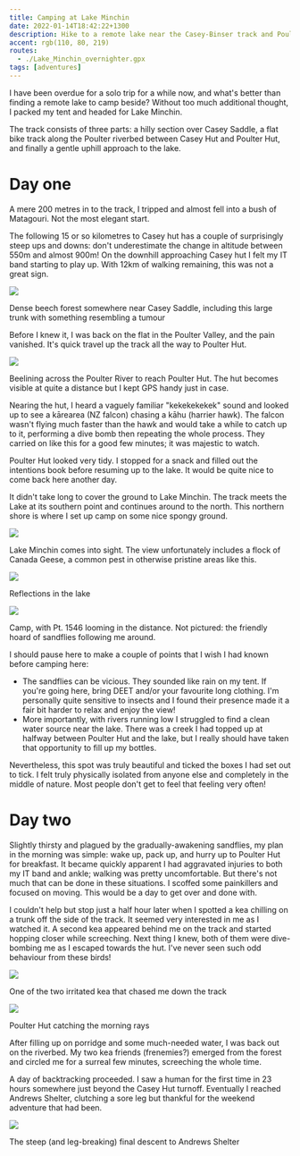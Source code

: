 ```yaml
---
title: Camping at Lake Minchin
date: 2022-01-14T18:42:22+1300
description: Hike to a remote lake near the Casey-Binser track and Poulter valley in Arthur's Pass, Canterbury
accent: rgb(110, 80, 219)
routes:
  - ./Lake_Minchin_overnighter.gpx
tags: [adventures]
---
```


I have been overdue for a solo trip for a while now, and what's better than finding a remote lake to camp beside? Without too much additional thought, I packed my tent and headed for Lake Minchin.

The track consists of three parts: a hilly section over Casey Saddle, a flat bike track along the Poulter riverbed between Casey Hut and Poulter Hut, and finally a gentle uphill approach to the lake.

# Day one

A mere 200 metres in to the track, I tripped and almost fell into a bush of Matagouri. Not the most elegant start.

The following 15 or so kilometres to Casey hut has a couple of surprisingly steep ups and downs: don't underestimate the change in altitude between 550m and almost 900m! On the downhill approaching Casey hut I felt my IT band starting to play up. With 12km of walking remaining, this was not a great sign.

![](./PXL_20220113_220904969.jpg)

<figcaption>Dense beech forest somewhere near Casey Saddle, including this large trunk with something resembling a tumour</figcaption>

Before I knew it, I was back on the flat in the Poulter Valley, and the pain vanished. It's quick travel up the track all the way to Poulter Hut.

![](./PXL_20220114_025632071.jpg)

<figcaption>Beelining across the Poulter River to reach Poulter Hut. The hut becomes visible at quite a distance but I kept GPS handy just in case.</figcaption>

Nearing the hut, I heard a vaguely familiar "kekekekekek" sound and looked up to see a kārearea (NZ falcon) chasing a kāhu (harrier hawk). The falcon wasn't flying much faster than the hawk and would take a while to catch up to it, performing a dive bomb then repeating the whole process. They carried on like this for a good few minutes; it was majestic to watch.

Poulter Hut looked very tidy. I stopped for a snack and filled out the intentions book before resuming up to the lake. It would be quite nice to come back here another day.

It didn't take long to cover the ground to Lake Minchin. The track meets the Lake at its southern point and continues around to the north. This northern shore is where I set up camp on some nice spongy ground.

![](./PXL_20220114_042300159.jpg)

<figcaption>Lake Minchin comes into sight. The view unfortunately includes a flock of Canada Geese, a common pest in otherwise pristine areas like this.</figcaption>

![](./PXL_20220114_183113285.MP.jpg)

<figcaption>Reflections in the lake</figcaption>

![](./PXL_20220114_183230862.jpg)

<figcaption>Camp, with Pt. 1546 looming in the distance. Not pictured: the friendly hoard of sandflies following me around.</figcaption>

I should pause here to make a couple of points that I wish I had known before camping here:

- The sandflies can be vicious. They sounded like rain on my tent. If you're going here, bring DEET and/or your favourite long clothing. I'm personally quite sensitive to insects and I found their presence made it a fair bit harder to relax and enjoy the view!
- More importantly, with rivers running low I struggled to find a clean water source near the lake. There was a creek I had topped up at halfway between Poulter Hut and the lake, but I really should have taken that opportunity to fill up my bottles.

Nevertheless, this spot was truly beautiful and ticked the boxes I had set out to tick. I felt truly physically isolated from anyone else and completely in the middle of nature. Most people don't get to feel that feeling very often!

# Day two

Slightly thirsty and plagued by the gradually-awakening sandflies, my plan in the morning was simple: wake up, pack up, and hurry up to Poulter Hut for breakfast. It became quickly apparent I had aggravated injuries to both my IT band and ankle; walking was pretty uncomfortable. But there's not much that can be done in these situations. I scoffed some painkillers and focused on moving. This would be a day to get over and done with.

I couldn't help but stop just a half hour later when I spotted a kea chilling on a trunk off the side of the track. It seemed very interested in me as I watched it. A second kea appeared behind me on the track and started hopping closer while screeching. Next thing I knew, both of them were dive-bombing me as I escaped towards the hut. I've never seen such odd behaviour from these birds!

![](./PXL_20220114_193935533.jpg)

<figcaption>One of the two irritated kea that chased me down the track</figcaption>

![](./PXL_20220114_200153631.MP.jpg)

<figcaption>Poulter Hut catching the morning rays</figcaption>

After filling up on porridge and some much-needed water, I was back out on the riverbed. My two kea friends (frenemies?) emerged from the forest and circled me for a surreal few minutes, screeching the whole time.

A day of backtracking proceeded. I saw a human for the first time in 23 hours somewhere just beyond the Casey Hut turnoff. Eventually I reached Andrews Shelter, clutching a sore leg but thankful for the weekend adventure that had been.

![](./PXL_20220115_022817123.MP.jpg)

<figcaption>The steep (and leg-breaking) final descent to Andrews Shelter</figcaption>
